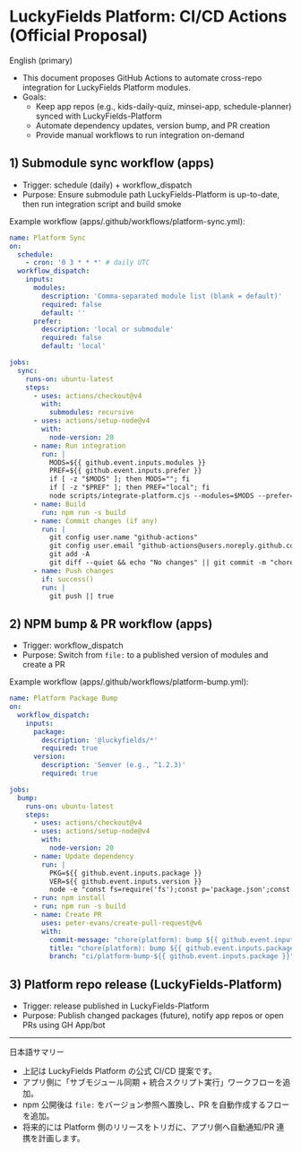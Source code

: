 # LuckyFields Platform: CI/CD Actions (Official Proposal)

English (primary)
- This document proposes GitHub Actions to automate cross-repo integration for LuckyFields Platform modules.
- Goals:
  - Keep app repos (e.g., kids-daily-quiz, minsei-app, schedule-planner) synced with LuckyFields-Platform
  - Automate dependency updates, version bump, and PR creation
  - Provide manual workflows to run integration on-demand

## 1) Submodule sync workflow (apps)
- Trigger: schedule (daily) + workflow_dispatch
- Purpose: Ensure submodule path LuckyFields-Platform is up-to-date, then run integration script and build smoke

Example workflow (apps/.github/workflows/platform-sync.yml):

```yaml
name: Platform Sync
on:
  schedule:
    - cron: '0 3 * * *' # daily UTC
  workflow_dispatch:
    inputs:
      modules:
        description: 'Comma-separated module list (blank = default)'
        required: false
        default: ''
      prefer:
        description: 'local or submodule'
        required: false
        default: 'local'

jobs:
  sync:
    runs-on: ubuntu-latest
    steps:
      - uses: actions/checkout@v4
        with:
          submodules: recursive
      - uses: actions/setup-node@v4
        with:
          node-version: 20
      - name: Run integration
        run: |
          MODS=${{ github.event.inputs.modules }}
          PREF=${{ github.event.inputs.prefer }}
          if [ -z "$MODS" ]; then MODS=""; fi
          if [ -z "$PREF" ]; then PREF="local"; fi
          node scripts/integrate-platform.cjs --modules=$MODS --prefer=$PREF
      - name: Build
        run: npm run -s build
      - name: Commit changes (if any)
        run: |
          git config user.name "github-actions"
          git config user.email "github-actions@users.noreply.github.com"
          git add -A
          git diff --quiet && echo "No changes" || git commit -m "chore(platform): sync submodule & deps"
      - name: Push changes
        if: success()
        run: |
          git push || true
```

## 2) NPM bump & PR workflow (apps)
- Trigger: workflow_dispatch
- Purpose: Switch from `file:` to a published version of modules and create a PR

Example workflow (apps/.github/workflows/platform-bump.yml):

```yaml
name: Platform Package Bump
on:
  workflow_dispatch:
    inputs:
      package:
        description: '@luckyfields/*'
        required: true
      version:
        description: 'Semver (e.g., ^1.2.3)'
        required: true

jobs:
  bump:
    runs-on: ubuntu-latest
    steps:
      - uses: actions/checkout@v4
      - uses: actions/setup-node@v4
        with:
          node-version: 20
      - name: Update dependency
        run: |
          PKG=${{ github.event.inputs.package }}
          VER=${{ github.event.inputs.version }}
          node -e "const fs=require('fs');const p='package.json';const j=JSON.parse(fs.readFileSync(p));j.dependencies=j.dependencies||{};j.dependencies[\"'+process.env.PKG+'\"]=process.env.VER;fs.writeFileSync(p,JSON.stringify(j,null,2)+'\n');"
      - run: npm install
      - run: npm run -s build
      - name: Create PR
        uses: peter-evans/create-pull-request@v6
        with:
          commit-message: "chore(platform): bump ${{ github.event.inputs.package }} to ${{ github.event.inputs.version }}"
          title: "chore(platform): bump ${{ github.event.inputs.package }} to ${{ github.event.inputs.version }}"
          branch: "ci/platform-bump-${{ github.event.inputs.package }}"
```

## 3) Platform repo release (LuckyFields-Platform)
- Trigger: release published in LuckyFields-Platform
- Purpose: Publish changed packages (future), notify app repos or open PRs using GH App/bot

---

日本語サマリー
- 上記は LuckyFields Platform の公式 CI/CD 提案です。
- アプリ側に「サブモジュール同期 + 統合スクリプト実行」ワークフローを追加。
- npm 公開後は `file:` をバージョン参照へ置換し、PR を自動作成するフローを追加。
- 将来的には Platform 側のリリースをトリガに、アプリ側へ自動通知/PR 連携を計画します。
